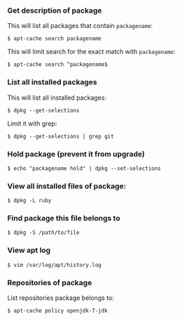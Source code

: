 ### Get description of package

This will list all packages that contain `packagename`:

    $ apt-cache search packagename

This will limit search for the exact match with `packagename`:

    $ apt-cache search ^packagename$

### List all installed packages

This will list all installed packages:

    $ dpkg --get-selections

Limit it with grep:

    $ dpkg --get-selections | grep git

### Hold package (prevent it from upgrade)

    $ echo "packagename hold" | dpkg --set-selections

### View all installed files of package:

    $ dpkg -L ruby

### Find package this file belongs to

    $ dpkg -S /path/to/file

### View apt log

    $ vim /var/log/apt/history.log

### Repositories of package

List repositories package belongs to:

    $ apt-cache policy openjdk-7-jdk
